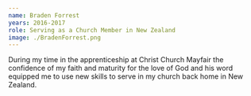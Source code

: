 ```yaml
---
name: Braden Forrest
years: 2016-2017
role: Serving as a Church Member in New Zealand
image: ./BradenForrest.png
---
```

During my time in the apprenticeship at Christ Church Mayfair the confidence of my faith and maturity for the love of God and his word equipped me to use new skills to serve in my church back home in New Zealand.